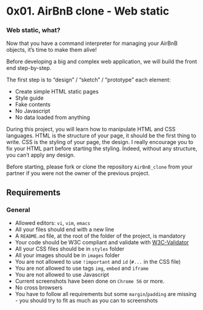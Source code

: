 # 0x01. AirBnB clone - Web static

### Web static, what?

Now that you have a command interpreter for managing your AirBnB objects, it’s time to make them alive!

Before developing a big and complex web application, we will build the front end step-by-step.

The first step is to “design” / “sketch” / “prototype” each element:

-   Create simple HTML static pages
-   Style guide
-   Fake contents
-   No Javascript
-   No data loaded from anything

During this project, you will learn how to manipulate HTML and CSS languages. HTML is the structure of your page, it should be the first thing to write. CSS is the styling of your page, the design. I really encourage you to fix your HTML part before starting the styling. Indeed, without any structure, you can’t apply any design.

Before starting, please fork or clone the repository  `AirBnB_clone`  from your partner if you were not the owner of the previous project.



## Requirements

### General

-   Allowed editors:  `vi`,  `vim`,  `emacs`
-   All your files should end with a new line
-   A  `README.md`  file, at the root of the folder of the project, is mandatory
-   Your code should be W3C compliant and validate with  [W3C-Validator](https://intranet.hbtn.io/rltoken/4dtXqWSyIeSCFVqQ9Eo6NA "W3C-Validator")
-   All your CSS files should be in  `styles`  folder
-   All your images should be in  `images`  folder
-   You are not allowed to use  `!important`  and  `id`  (`#...`  in the CSS file)
-   You are not allowed to use tags  `img`,  `embed`  and  `iframe`
-   You are not allowed to use Javascript
-   Current screenshots have been done on  `Chrome 56`  or more.
-   No cross browsers
-   You have to follow all requirements but some  `margin`/`padding`  are missing - you should try to fit as much as you can to screenshots

